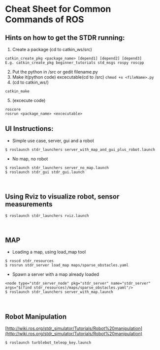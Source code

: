 # Cheat Sheet for Common Commands of ROS
## Hints on how to get the STDR running:
1. Create a package (cd to catkin_ws/src)
```
catkin_create_pkg <package_name> [depend1] [depend2] [depend3]
E.g. catkin_create_pkg beginner_tutorials std_msgs rospy roscpp
```
2. Put the python in <pkg>/src or gedit filename.py
3. Make it(python code) excecutable(cd to <pkg>/src)
`chmod +x <fileName>.py`
4. (cd to catkin_ws/)
```
catkin_make
```
5. (excecute code)
```
roscore
rosrun <package_name> <excecutable>
```

## UI Instructions:
- Simple use case, server, gui and a robot
```
$ roslaunch stdr_launchers server_with_map_and_gui_plus_robot.launch
```
- No map, no robot
```
$ roslaunch stdr_launchers server_no_map.launch
$ roslaunch stdr_gui stdr_gui.launch
```
 
## Using Rviz to visualize robot, sensor measurements
```
$ roslaunch stdr_launchers rviz.launch
```
 
## MAP
- Loading a map, using load_map tool
```
$ roscd stdr_resources
$ rosrun stdr_server load_map maps/sparse_obstacles.yaml
```
- Spawn a server with a map already loaded
```
<node type="stdr_server_node" pkg="stdr_server" name="stdr_server" args="$(find stdr_resources)/maps/sparse_obstacles.yaml"/>
$ roslaunch stdr_launchers server_with_map.launch
```
 
## Robot Manipulation
[http://wiki.ros.org/stdr_simulator/Tutorials/Robot%20manipulation](http://wiki.ros.org/stdr_simulator/Tutorials/Robot%20manipulation)
```
$ roslaunch turblebot_teleop_key.launch
```
